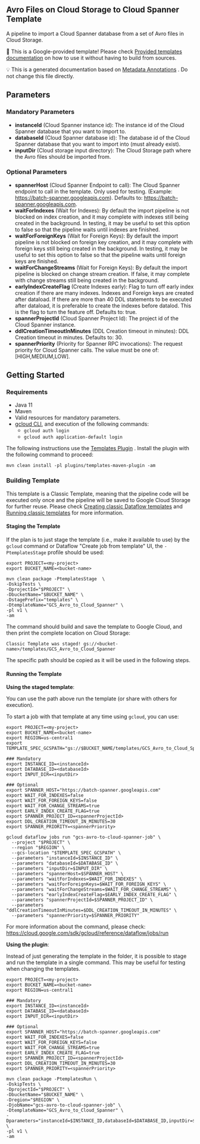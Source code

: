 Avro Files on Cloud Storage to Cloud Spanner Template
---
A pipeline to import a Cloud Spanner database from a set of Avro files in Cloud Storage.

:memo: This is a Google-provided template! Please
check [Provided templates documentation](https://cloud.google.com/dataflow/docs/guides/templates/provided/avro-to-cloud-spanner)
on how to use it without having to build from sources.

:bulb: This is a generated documentation based
on [Metadata Annotations](https://github.com/GoogleCloudPlatform/DataflowTemplates#metadata-annotations)
. Do not change this file directly.

## Parameters

### Mandatory Parameters

* **instanceId** (Cloud Spanner instance id): The instance id of the Cloud Spanner database that you want to import to.
* **databaseId** (Cloud Spanner database id): The database id of the Cloud Spanner database that you want to import into (must already exist).
* **inputDir** (Cloud storage input directory): The Cloud Storage path where the Avro files should be imported from.

### Optional Parameters

* **spannerHost** (Cloud Spanner Endpoint to call): The Cloud Spanner endpoint to call in the template. Only used for testing. (Example: https://batch-spanner.googleapis.com). Defaults to: https://batch-spanner.googleapis.com.
* **waitForIndexes** (Wait for Indexes): By default the import pipeline is not blocked on index creation, and it may complete with indexes still being created in the background. In testing, it may be useful to set this option to false so that the pipeline waits until indexes are finished.
* **waitForForeignKeys** (Wait for Foreign Keys): By default the import pipeline is not blocked on foreign key creation, and it may complete with foreign keys still being created in the background. In testing, it may be useful to set this option to false so that the pipeline waits until foreign keys are finished.
* **waitForChangeStreams** (Wait for Foreign Keys): By default the import pipeline is blocked on change stream creation. If false, it may complete with change streams still being created in the background.
* **earlyIndexCreateFlag** (Create Indexes early): Flag to turn off early index creation if there are many indexes. Indexes and Foreign keys are created after dataload. If there are more than 40 DDL statements to be executed after dataload, it is preferable to create the indexes before datalod. This is the flag to turn the feature off. Defaults to: true.
* **spannerProjectId** (Cloud Spanner Project Id): The project id of the Cloud Spanner instance.
* **ddlCreationTimeoutInMinutes** (DDL Creation timeout in minutes): DDL Creation timeout in minutes. Defaults to: 30.
* **spannerPriority** (Priority for Spanner RPC invocations): The request priority for Cloud Spanner calls. The value must be one of: [HIGH,MEDIUM,LOW].

## Getting Started

### Requirements

* Java 11
* Maven
* Valid resources for mandatory parameters.
* [gcloud CLI](https://cloud.google.com/sdk/gcloud), and execution of the
  following commands:
    * `gcloud auth login`
    * `gcloud auth application-default login`

The following instructions use the
[Templates Plugin](https://github.com/GoogleCloudPlatform/DataflowTemplates#templates-plugin)
. Install the plugin with the following command to proceed:

```shell
mvn clean install -pl plugins/templates-maven-plugin -am
```

### Building Template

This template is a Classic Template, meaning that the pipeline code will be
executed only once and the pipeline will be saved to Google Cloud Storage for
further reuse. Please check [Creating classic Dataflow templates](https://cloud.google.com/dataflow/docs/guides/templates/creating-templates)
and [Running classic templates](https://cloud.google.com/dataflow/docs/guides/templates/running-templates)
for more information.

#### Staging the Template

If the plan is to just stage the template (i.e., make it available to use) by
the `gcloud` command or Dataflow "Create job from template" UI,
the `-PtemplatesStage` profile should be used:

```shell
export PROJECT=<my-project>
export BUCKET_NAME=<bucket-name>

mvn clean package -PtemplatesStage  \
-DskipTests \
-DprojectId="$PROJECT" \
-DbucketName="$BUCKET_NAME" \
-DstagePrefix="templates" \
-DtemplateName="GCS_Avro_to_Cloud_Spanner" \
-pl v1 \
-am
```

The command should build and save the template to Google Cloud, and then print
the complete location on Cloud Storage:

```
Classic Template was staged! gs://<bucket-name>/templates/GCS_Avro_to_Cloud_Spanner
```

The specific path should be copied as it will be used in the following steps.

#### Running the Template

**Using the staged template**:

You can use the path above run the template (or share with others for execution).

To start a job with that template at any time using `gcloud`, you can use:

```shell
export PROJECT=<my-project>
export BUCKET_NAME=<bucket-name>
export REGION=us-central1
export TEMPLATE_SPEC_GCSPATH="gs://$BUCKET_NAME/templates/GCS_Avro_to_Cloud_Spanner"

### Mandatory
export INSTANCE_ID=<instanceId>
export DATABASE_ID=<databaseId>
export INPUT_DIR=<inputDir>

### Optional
export SPANNER_HOST="https://batch-spanner.googleapis.com"
export WAIT_FOR_INDEXES=false
export WAIT_FOR_FOREIGN_KEYS=false
export WAIT_FOR_CHANGE_STREAMS=true
export EARLY_INDEX_CREATE_FLAG=true
export SPANNER_PROJECT_ID=<spannerProjectId>
export DDL_CREATION_TIMEOUT_IN_MINUTES=30
export SPANNER_PRIORITY=<spannerPriority>

gcloud dataflow jobs run "gcs-avro-to-cloud-spanner-job" \
  --project "$PROJECT" \
  --region "$REGION" \
  --gcs-location "$TEMPLATE_SPEC_GCSPATH" \
  --parameters "instanceId=$INSTANCE_ID" \
  --parameters "databaseId=$DATABASE_ID" \
  --parameters "inputDir=$INPUT_DIR" \
  --parameters "spannerHost=$SPANNER_HOST" \
  --parameters "waitForIndexes=$WAIT_FOR_INDEXES" \
  --parameters "waitForForeignKeys=$WAIT_FOR_FOREIGN_KEYS" \
  --parameters "waitForChangeStreams=$WAIT_FOR_CHANGE_STREAMS" \
  --parameters "earlyIndexCreateFlag=$EARLY_INDEX_CREATE_FLAG" \
  --parameters "spannerProjectId=$SPANNER_PROJECT_ID" \
  --parameters "ddlCreationTimeoutInMinutes=$DDL_CREATION_TIMEOUT_IN_MINUTES" \
  --parameters "spannerPriority=$SPANNER_PRIORITY" 
```

For more information about the command, please check:
https://cloud.google.com/sdk/gcloud/reference/dataflow/jobs/run


**Using the plugin**:

Instead of just generating the template in the folder, it is possible to stage
and run the template in a single command. This may be useful for testing when
changing the templates.

```shell
export PROJECT=<my-project>
export BUCKET_NAME=<bucket-name>
export REGION=us-central1

### Mandatory
export INSTANCE_ID=<instanceId>
export DATABASE_ID=<databaseId>
export INPUT_DIR=<inputDir>

### Optional
export SPANNER_HOST="https://batch-spanner.googleapis.com"
export WAIT_FOR_INDEXES=false
export WAIT_FOR_FOREIGN_KEYS=false
export WAIT_FOR_CHANGE_STREAMS=true
export EARLY_INDEX_CREATE_FLAG=true
export SPANNER_PROJECT_ID=<spannerProjectId>
export DDL_CREATION_TIMEOUT_IN_MINUTES=30
export SPANNER_PRIORITY=<spannerPriority>

mvn clean package -PtemplatesRun \
-DskipTests \
-DprojectId="$PROJECT" \
-DbucketName="$BUCKET_NAME" \
-Dregion="$REGION" \
-DjobName="gcs-avro-to-cloud-spanner-job" \
-DtemplateName="GCS_Avro_to_Cloud_Spanner" \
-Dparameters="instanceId=$INSTANCE_ID,databaseId=$DATABASE_ID,inputDir=$INPUT_DIR,spannerHost=$SPANNER_HOST,waitForIndexes=$WAIT_FOR_INDEXES,waitForForeignKeys=$WAIT_FOR_FOREIGN_KEYS,waitForChangeStreams=$WAIT_FOR_CHANGE_STREAMS,earlyIndexCreateFlag=$EARLY_INDEX_CREATE_FLAG,spannerProjectId=$SPANNER_PROJECT_ID,ddlCreationTimeoutInMinutes=$DDL_CREATION_TIMEOUT_IN_MINUTES,spannerPriority=$SPANNER_PRIORITY" \
-pl v1 \
-am
```
